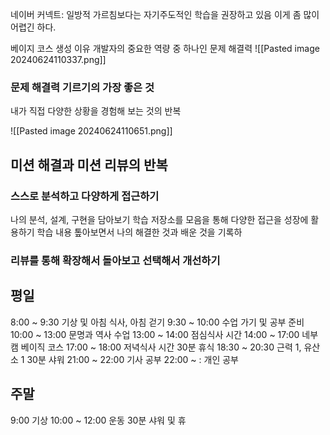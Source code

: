 네이버 커넥트: 일방적 가르침보다는 자기주도적인 학습을 권장하고 있음
이게 좀 많이 어렵긴 하다.

베이지 코스 생성 이유
개발자의 중요한 역량 중 하나인 문제 해결력
![[Pasted image 20240624110337.png]]

### 문제 해결력 기르기의 가장 좋은 것
내가 직접 다양한 상황을 경험해 보는 것의 반복

![[Pasted image 20240624110651.png]]

## 미션 해결과 미션 리뷰의 반복

### 스스로 분석하고 다양하게 접근하기

나의 분석, 설계, 구현을 담아보기
학습 저장소를 모음을 통해 다양한 접근을 성장에 활용하기
학습 내용 톺아보면서 나의 해결한 것과 배운 것을 기록하

### 리뷰를 통해 확장해서 돌아보고 선택해서 개선하기



## 평일

8:00 ~ 9:30 기상 및 아침 식사, 아침 걷기 
9:30 ~ 10:00 수업 가기 및 공부 준비
10:00 ~ 13:00 문명과 역사 수업
13:00 ~ 14:00 점심식사 시간
14:00 ~ 17:00 네부캠 베이직 코스
17:00 ~ 18:00 저녁식사 시간
30분 휴식
18:30 ~ 20:30 근력 1, 유산소 1
30분 샤워
21:00 ~ 22:00 기사 공부
22:00 ~ : 개인 공부

## 주말

9:00 기상
10:00 ~ 12:00 운동
30분 샤워 및 휴
